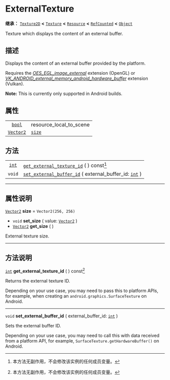 <!-- ⚠ 请勿编辑本文件 ⚠ -->
<!-- 本文档使用脚本从 WeDot 引擎源码仓库生成。 -->
<!-- 生成脚本：https://github.com/WeDot-Engine/WeDot/tree/master/doc/tools/make_md.py； -->
<!-- 原文件：https://github.com/WeDot-Engine/WeDot/tree/master/doc/classes/ExternalTexture.xml。 -->

<div id="_class_externaltexture"></div>

# ExternalTexture

**继承：** [`Texture2D`](class_texture2d.md) **<** [`Texture`](class_texture.md) **<** [`Resource`](class_resource.md) **<** [`RefCounted`](class_refcounted.md) **<** [`Object`](class_object.md)

Texture which displays the content of an external buffer.

## 描述

Displays the content of an external buffer provided by the platform.

Requires the [*OES_EGL_image_external*](https://registry.khronos.org/OpenGL/extensions/OES/OES_EGL_image_external.txt) extension (OpenGL) or [*VK_ANDROID_external_memory_android_hardware_buffer*](https://registry.khronos.org/vulkan/specs/1.1-extensions/html/vkspec.html#VK_ANDROID_external_memory_android_hardware_buffer) extension (Vulkan).

 **Note:** This is currently only supported in Android builds.

## 属性

|||
|:-:|:--|
| [`bool`](class_bool.md)       | resource_local_to_scene                                                | ``false`` (overrides [`Resource`](class_resource.md#class_resource_property_resource_local_to_scene)) |
| [`Vector2`](class_vector2.md) | [`size`](class_externaltexture.md#class_externaltexture_property_size) | ``Vector2(256, 256)``                                                                                 |

## 方法

|||
|:-:|:--|
| [`int`](class_int.md) | [`get_external_texture_id`](class_externaltexture.md#class_externaltexture_method_get_external_texture_id) ( ) const[^const]                           |
| `void`                | [`set_external_buffer_id`](class_externaltexture.md#class_externaltexture_method_set_external_buffer_id) ( external_buffer_id: [`int`](class_int.md) ) |

<!-- rst-class:: classref-section-separator -->

---

## 属性说明

<div id="_class_externaltexture_property_size"></div>

[`Vector2`](class_vector2.md) **size** = ``Vector2(256, 256)`` <div id="class_externaltexture_property_size"></div>

- `void` **set_size** ( value: [`Vector2`](class_vector2.md) )
- [`Vector2`](class_vector2.md) **get_size** ( )

External texture size.

<!-- rst-class:: classref-section-separator -->

---

## 方法说明

<div id="_class_externaltexture_method_get_external_texture_id"></div>

[`int`](class_int.md) **get_external_texture_id** ( ) const[^const]<div id="class_externaltexture_method_get_external_texture_id"></div>

Returns the external texture ID.

Depending on your use case, you may need to pass this to platform APIs, for example, when creating an `android.graphics.SurfaceTexture` on Android.

<!-- rst-class:: classref-item-separator -->

---

<div id="_class_externaltexture_method_set_external_buffer_id"></div>

`void` **set_external_buffer_id** ( external_buffer_id: [`int`](class_int.md) )<div id="class_externaltexture_method_set_external_buffer_id"></div>

Sets the external buffer ID.

Depending on your use case, you may need to call this with data received from a platform API, for example, `SurfaceTexture.getHardwareBuffer()` on Android.

[^virtual]: 本方法通常需要用户覆盖才能生效。
[^const]: 本方法无副作用，不会修改该实例的任何成员变量。
[^vararg]: 本方法除了能接受在此处描述的参数外，还能够继续接受任意数量的参数。
[^constructor]: 本方法用于构造某个类型。
[^static]: 调用本方法无需实例，可直接使用类名进行调用。
[^operator]: 本方法描述的是使用本类型作为左操作数的有效运算符。
[^bitfield]: 这个值是由下列位标志构成位掩码的整数。
[^void]: 无返回值。
